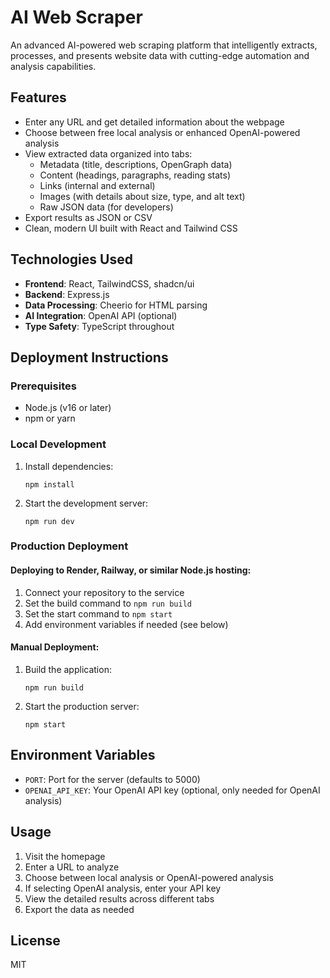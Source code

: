 # AI Web Scraper

An advanced AI-powered web scraping platform that intelligently extracts, processes, and presents website data with cutting-edge automation and analysis capabilities.

## Features

- Enter any URL and get detailed information about the webpage
- Choose between free local analysis or enhanced OpenAI-powered analysis
- View extracted data organized into tabs:
  - Metadata (title, descriptions, OpenGraph data)
  - Content (headings, paragraphs, reading stats)
  - Links (internal and external)
  - Images (with details about size, type, and alt text)
  - Raw JSON data (for developers)
- Export results as JSON or CSV
- Clean, modern UI built with React and Tailwind CSS

## Technologies Used

- **Frontend**: React, TailwindCSS, shadcn/ui
- **Backend**: Express.js
- **Data Processing**: Cheerio for HTML parsing
- **AI Integration**: OpenAI API (optional)
- **Type Safety**: TypeScript throughout

## Deployment Instructions

### Prerequisites
- Node.js (v16 or later)
- npm or yarn

### Local Development
1. Install dependencies:
   ```
   npm install
   ```

2. Start the development server:
   ```
   npm run dev
   ```

### Production Deployment

#### Deploying to Render, Railway, or similar Node.js hosting:
1. Connect your repository to the service
2. Set the build command to `npm run build`
3. Set the start command to `npm start`
4. Add environment variables if needed (see below)

#### Manual Deployment:
1. Build the application:
   ```
   npm run build
   ```

2. Start the production server:
   ```
   npm start
   ```

## Environment Variables
- `PORT`: Port for the server (defaults to 5000)
- `OPENAI_API_KEY`: Your OpenAI API key (optional, only needed for OpenAI analysis)

## Usage

1. Visit the homepage
2. Enter a URL to analyze
3. Choose between local analysis or OpenAI-powered analysis
4. If selecting OpenAI analysis, enter your API key
5. View the detailed results across different tabs
6. Export the data as needed

## License

MIT